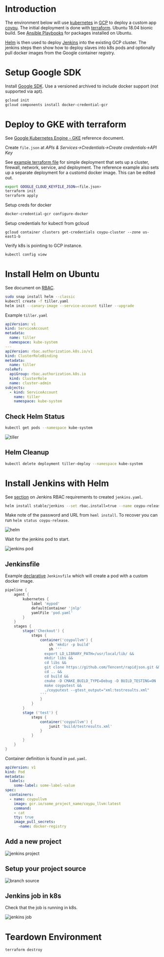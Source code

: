 # Introduction

The environment below will use [kubernetes](https://kubernetes.io/) in [GCP](https://cloud.google.com/) to deploy a custom app [coypu](https://github.com/aaronwald/coypu). The initial deployment is done with [terraform](https://www.hashicorp.com/products/terraform). Ubuntu 18.04 bionic build. See [Ansible Playbooks](../playbooks/ubuntu.yml) for packages installed on Ubuntu.

[Helm](https://helm.sh/) is then used to deploy [Jenkins](https://jenkins.io/) into the existing GCP cluster. The jenkins steps then show how to deploy slaves into k8s pods and optionally pull docker images from the Google container registry.

# Setup Google SDK

Install [Google SDK](https://cloud.google.com/sdk/install). Use a versioned archived to include docker support (not supported via apt).

```sh
gcloud init
gcloud components install docker-credential-gcr
```

# Deploy to GKE with terraform

See [Google Kubernetes Engine - GKE](https://cloud.google.com/kubernetes-engine/) reference document.

Create ```file.json``` at _APIs & Services->Credentials->Create credentials->API Key_

See [example terraform file](main.tf) for simple deployment that sets up a cluster, firewall, network, service, and deployment. The reference example also sets up a separate deployment for a customd docker image. This can be edited out.

```sh
export GOOGLE_CLOUD_KEYFILE_JSON=<file.json>
terraform init 
terraform apply
```
 
Setup creds for docker

```sh
docker-credential-gcr configure-docker
```

Setup credentials for kubectl from gcloud

```
gcloud container clusters get-credentials coypu-cluster --zone us-east1-b
```

Verify k8s is pointing to GCP instance.

```sh
kubectl config view
```

# Install Helm on Ubuntu

See document on [RBAC](https://github.com/helm/helm/blob/master/docs/rbac.md).

```sh
sudo snap install helm --classic
kubectl create -f tiller.yaml
helm init --canary-image --service-account tiller --upgrade
```

Example ```tiller.yaml```
```yaml
apiVersion: v1
kind: ServiceAccount
metadata:
  name: tiller
  namespace: kube-system
---
apiVersion: rbac.authorization.k8s.io/v1
kind: ClusterRoleBinding
metadata:
  name: tiller
roleRef:
  apiGroup: rbac.authorization.k8s.io
  kind: ClusterRole
  name: cluster-admin
subjects:
  - kind: ServiceAccount
    name: tiller
    namespace: kube-system
```

## Check Helm Status

```sh
kubectl get pods --namespace kube-system
```

![tiller](images/tiller-pod.png)

## Helm Cleanup
```sh
kubectl delete deployment tiller-deploy --namespace kube-system
```

# Install Jenkins with Helm

See [section](https://github.com/helm/charts/tree/master/stable/jenkins#rbac) on Jenkins RBAC requirements to created ```jenkins.yaml```.

```sh
helm install stable/jenkins --set rbac.install=true --name coypu-release -f values.yaml
```

Make note of the password and URL from ```heml install```. To recover you can run ```helm status coypu-release```.

![helm](images/helm-install.png)

Wait for the jenkins pod to start.

![jenkins pod](images/jenkins-pod.png)

## Jenkinsfile

Example [declarative](https://jenkins.io/doc/book/pipeline/syntax/) ```Jenkinsfile``` which will create a pod with a custom docker image. 

```groovy
pipeline {
    agent {
        kubernetes {
            label 'mypod'
            defaultContainer 'jnlp'
            yamlFile 'pod.yaml'
        }
    }
    stages {
        stage('Checkout') {
            steps {
                container('coypullvm') {
                    sh 'mkdir -p build'
                    sh '''
                  export LD_LIBRARY_PATH=/usr/local/lib/ &&
                  mkdir libs &&
                  cd libs &&
                  git clone https://github.com/Tencent/rapidjson.git &&
                  cd .. &&
                  cd build &&
                  cmake -D CMAKE_BUILD_TYPE=Debug -D BUILD_TESTING=ON .. &&
                  make coyputest &&
                  ./coyputest --gtest_output="xml:testresults.xml"
                '''
                }
            }
        }
        stage ('test') {
            steps {
                container('coypullvm') {
                    junit 'build/testresults.xml'
                }
            }
        }
    }
}

```

Container definition is found in ```pod.yaml```.


```yaml
apiVersion: v1
kind: Pod
metadata:
  labels:
    some-label: some-label-value
spec:
  containers:
  - name: coypullvm
    image: gcr.io/some_project_name/coypu_llvm:latest
    command:
    - cat
    tty: true
    image_pull_secrets:
      -name: docker-registry

```

## Add a new project

![jenkins project](images/jenkins-project.png)

## Setup your project source

![branch source](images/branch_source.png)

## Jenkins job in k8s

Check that the job is running in k8s.

![jenkins job](images/jenkins-job.png)

# Teardown Environment

```
terraform destroy
```
